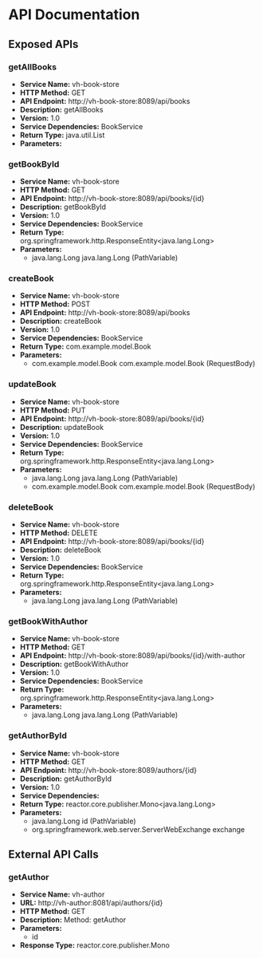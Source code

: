 # API Documentation

## Exposed APIs

### getAllBooks

- **Service Name:** vh-book-store
- **HTTP Method:** GET
- **API Endpoint:** http://vh-book-store:8089/api/books
- **Description:** getAllBooks
- **Version:** 1.0
- **Service Dependencies:** BookService
- **Return Type:** java.util.List
- **Parameters:**

### getBookById

- **Service Name:** vh-book-store
- **HTTP Method:** GET
- **API Endpoint:** http://vh-book-store:8089/api/books/{id}
- **Description:** getBookById
- **Version:** 1.0
- **Service Dependencies:** BookService
- **Return Type:** org.springframework.http.ResponseEntity<java.lang.Long>
- **Parameters:**
  - java.lang.Long java.lang.Long (PathVariable)

### createBook

- **Service Name:** vh-book-store
- **HTTP Method:** POST
- **API Endpoint:** http://vh-book-store:8089/api/books
- **Description:** createBook
- **Version:** 1.0
- **Service Dependencies:** BookService
- **Return Type:** com.example.model.Book
- **Parameters:**
  - com.example.model.Book com.example.model.Book (RequestBody)

### updateBook

- **Service Name:** vh-book-store
- **HTTP Method:** PUT
- **API Endpoint:** http://vh-book-store:8089/api/books/{id}
- **Description:** updateBook
- **Version:** 1.0
- **Service Dependencies:** BookService
- **Return Type:** org.springframework.http.ResponseEntity<java.lang.Long>
- **Parameters:**
  - java.lang.Long java.lang.Long (PathVariable)
  - com.example.model.Book com.example.model.Book (RequestBody)

### deleteBook

- **Service Name:** vh-book-store
- **HTTP Method:** DELETE
- **API Endpoint:** http://vh-book-store:8089/api/books/{id}
- **Description:** deleteBook
- **Version:** 1.0
- **Service Dependencies:** BookService
- **Return Type:** org.springframework.http.ResponseEntity<java.lang.Long>
- **Parameters:**
  - java.lang.Long java.lang.Long (PathVariable)

### getBookWithAuthor

- **Service Name:** vh-book-store
- **HTTP Method:** GET
- **API Endpoint:** http://vh-book-store:8089/api/books/{id}/with-author
- **Description:** getBookWithAuthor
- **Version:** 1.0
- **Service Dependencies:** BookService
- **Return Type:** org.springframework.http.ResponseEntity<java.lang.Long>
- **Parameters:**
  - java.lang.Long java.lang.Long (PathVariable)

### getAuthorById

- **Service Name:** vh-book-store
- **HTTP Method:** GET
- **API Endpoint:** http://vh-book-store:8089/authors/{id}
- **Description:** getAuthorById
- **Version:** 1.0
- **Service Dependencies:** 
- **Return Type:** reactor.core.publisher.Mono<java.lang.Long>
- **Parameters:**
  - java.lang.Long id (PathVariable)
  - org.springframework.web.server.ServerWebExchange exchange

## External API Calls

### getAuthor

- **Service Name:** vh-author
- **URL:** http://vh-author:8081/api/authors/{id}
- **HTTP Method:** GET
- **Description:** Method: getAuthor
- **Parameters:**
  - id
- **Response Type:** reactor.core.publisher.Mono

